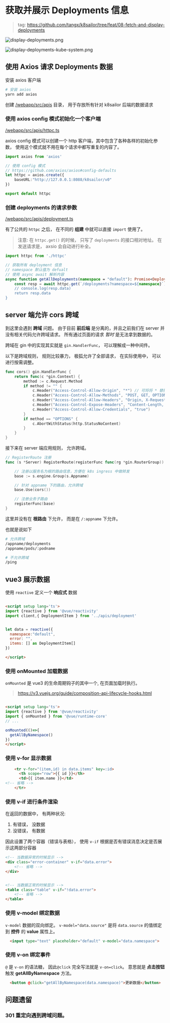 # 获取并展示 Deployments 信息

> tag: https://github.com/tangx/k8sailor/tree/feat/08-fetch-and-display-deployments


![display-deployments.png](./assets/img/08/display-deployments.png)

![display-deployments-kube-system.png](./assets/img/08/display-deployments-kube-system.png)

## 使用 Axios 请求 Deployments 数据

安装 axios 客户端

```bash
# 安装 axios
yarn add axios
```

创建 [/webapp/src/apis](/webapp/src/apis) 目录， 用于存放所有针对 k8sailor 后端的数据请求

### 使用 axios config 模式初始化一个客户端

[/webapp/src/apis/httpc.ts](/webapp/src/apis/httpc.ts)

axios config 模式可以创建一个 http 客户端，其中包含了各种各样的初始化参数， 使用这个模式就不用在每个请求中都写重复的内容了。


```ts
import axios from 'axios'

// 使用 config 模式
// https://github.com/axios/axios#config-defaults
let httpc = axios.create({
    baseURL:"http://127.0.0.1:8088/k8sailor/v0"
})

export default httpc
```

### 创建 deployments 的请求参数

[/webapp/src/apis/deployment.ts](/webapp/src/apis/deployment.ts)

有了公共的 `httpc` 之后， 在不同的 **组建** 中就可以直接 `import` 使用了。

> 注意: 在 `httpc.get()` 的时候， 只写了 `deployments` 的接口相对地址。 在发送请求是， axsio 会自动进行补全。

```ts
import httpc from './httpc'

// 获取所有 deployment 信息
// namespace 默认值为 defualt
// 使用 async await 解析内容
async function getAllDeployments(namespace = "default"): Promise<Deployment>{
    const resp = await httpc.get(`/deployments?namespace=${namespace}`)
    // console.log(resp.data)
    return resp.data
}
```

## server 端允许 cors 跨域

到这里会遇到 **跨域** 问题。 由于目前 **前后端** 是分离的，并且之前我们在 server 并没有相关代码允许跨域请求。 所有通过页面的请求 *暂时* 是无法拿到数据的。


跨域在 gin 中的实现其实就是 `gin.HandlerFunc`， 可以理解成一种中间件。

以下是跨域规则， 规则比较暴力， 极狐允许了全部请求， 在实际使用中， 可以进行按需调整。

```go
func cors() gin.HandlerFunc {
	return func(c *gin.Context) {
		method := c.Request.Method
		if method != "" {
			c.Header("Access-Control-Allow-Origin", "*") // 可将将 * 替换为指定的域名
			c.Header("Access-Control-Allow-Methods", "POST, GET, OPTIONS, PUT, DELETE, UPDATE")
			c.Header("Access-Control-Allow-Headers", "Origin, X-Requested-With, Content-Type, Accept, Authorization,X-Token")
			c.Header("Access-Control-Expose-Headers", "Content-Length, Access-Control-Allow-Origin, Access-Control-Allow-Headers, Cache-Control, Content-Language, Content-Type")
			c.Header("Access-Control-Allow-Credentials", "true")
		}
		if method == "OPTIONS" {
			c.AbortWithStatus(http.StatusNoContent)
		}
	}
}
```

接下来在 server 端应用规则， 允许跨域。

```go
// RegisterRoute 注册
func (s *Server) RegisterRoute(registerFunc func(rg *gin.RouterGroup)) {

	// 注册以服务名为根的路由信息，方便在 k8s ingress 中做转发
	base := s.engine.Group(s.Appname)

	// 针对 appname 下的路由，允许跨域
	base.Use(cors())

	// 注册业务子路由
	registerFunc(base)
}
```

这里并没有在 **根路由** 下允许， 而是在 `/:appname` 下允许。 

也就是说如下

```bash
# 允许跨域
/appname/deployments   
/appname/pods/:podname  

# 不允许跨域
/ping
```

## vue3 展示数据

使用 `reactive` 定义一个 **响应式** 数据

```html

<script setup lang='ts'>
import {reactive } from '@vue/reactivity'
import client,{ DeploymentItem } from '../apis/deployment'


let data = reactive({
  namespace:"default",
  error: "",
  items: [] as DeploymentItem[]
})

</script>
```

### 使用 onMounted 加载数据

`onMounted` 是 vue3 的生命周期钩子的其中一个, 在页面加载时执行。

> https://v3.vuejs.org/guide/composition-api-lifecycle-hooks.html

```html

<script setup lang='ts'>
import {reactive } from '@vue/reactivity'
import { onMounted } from '@vue/runtime-core'
// ...

onMounted(()=>{
  getAllByNamespace()
})
</script>
```

### 使用 v-for 显示数据

```html
    <tr v-for="(item,id) in data.items" key=:id>
      <th scope="row">{{ id }}</th>
      <td>{{ item.name }}</td>
<!-- 省略 -->
    </tr>
```
### 使用 v-if 进行条件渲染

在返回的数据中， 有两种状况:

1. 有错误， 没数据
2. 没错误， 有数据

因此设置了两个容器（错误与表格）， 使用 `v-if` 根据是否有错误消息决定是否展示这两部分容器

```html
<!-- 当数据异常的时候显示 -->
<div class="error-container" v-if="data.error">
    <!-- 省略 -->
</div>


<!-- 当数据正常的时候显示 -->
<table class="table" v-if="!data.error">
    <!-- 省略 -->
</table>
```

### 使用 v-model 绑定数据 

`v-model` 数据的双向绑定。
`v-model="data.source"` 是将 `data.source` 的值绑定到 **控件** 的 **value** 属性上。


```html
  <input type="text" placeholder="default" v-model="data.namespace">
```

### 使用 v-on 绑定事件

`@` 是 `v-on` 的语法糖， 因此`@click` 完全写法就是 `v-on=click`。 意思就是 **点击按钮** 触发 **getAllByNamespace** 方法。

```html
  <button @click="getAllByNamespace(data.namespace)">更新数据</button>
```

## 问题遗留

### 301 重定向遇到跨域问题。